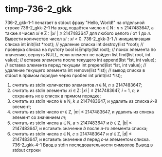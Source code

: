 # timp-736-2_gkk
736-2_gkk-1-1
печатает в stdout фразу "Hello, World!" на отдельной строке
736-2_gkk-2-1
На вход подаётся
число 𝑛 ∈ N : 𝑛 ≤ 2147483647, а также 𝑛 чисел 𝑥𝑖 ∈ Z : |𝑥𝑖
| ≤ 2147483647
для любого целого 𝑖 от 1 до 𝑛. Вывести количество чисел 𝑥𝑖
: 𝑥𝑖 < 0.
736-2_gkk-3-1
// инициализация списка
int init(list *root);
// удаление списка
int destroy(list *root);
// проверка списка на пустоту
bool isEmpty(list root);
// поиск элемента по значению, вернуть NULL, если элемент не найден
list find(list root, int value);
// вставка элемента после текущего
int append(list *lst, int value);
// вставка элемента перед текущим
int prepend(list *lst, int value);
// удаление текущего элемента
int remove(list *lst);
// вывод списка в stdout в прямом порядке через пробел
int print(list *lst);
1. считать из stdin количество элементов 𝑛 ∈ N, 𝑛 ≤ 2147483647;
2. считать из stdin элементы 𝑥𝑖 ∈ Z: |𝑥𝑖
| ≤ 2147483647, 𝑖 = 1, 𝑛, и
сохранить их в список в прямом порядке;
3. считать из stdin число 𝑘 ∈ N, 𝑘 ≤ 2147483647, и удалить из списка
𝑘-й элемент;
4. считать из stdin число 𝑚 ∈ Z, |𝑚| ≤ 2147483647, и удалить из
списка элемент со значением 𝑚;
5. считать из stdin числа 𝑎 ∈ N, 𝑎 ≤ 2147483647 и 𝑏 ∈ Z, |𝑏| ≤
2147483647, и вставить значение 𝑏 после 𝑎-го элемента списка;
6. считать из stdin числа 𝑐 ∈ N, 𝑐 ≤ 2147483647 и 𝑑 ∈ Z, |𝑑| ≤
2147483647, и вставить значение 𝑑 перед 𝑐-м элементом списка.
736-2_gkk-4-1
Ввод в stdin последовательности символов
Вывод в stdout строки

